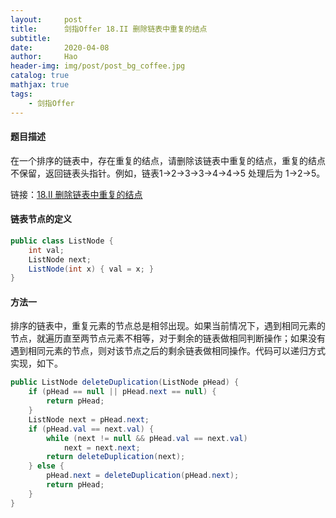 ```yaml
---
layout:     post
title:      剑指Offer 18.II 删除链表中重复的结点
subtitle:   
date:       2020-04-08
author:     Hao
header-img: img/post/post_bg_coffee.jpg
catalog: true
mathjax: true
tags:
    - 剑指Offer
---
```


#### 题目描述

在一个排序的链表中，存在重复的结点，请删除该链表中重复的结点，重复的结点不保留，返回链表头指针。例如，链表1->2->3->3->4->4->5 处理后为 1->2->5。

链接：[18.II 删除链表中重复的结点](https://www.nowcoder.com/practice/fc533c45b73a41b0b44ccba763f866ef?tpId=13&tqId=11209&tPage=1&rp=1&ru=/ta/coding-interviews&qru=/ta/coding-interviews/question-ranking)

#### 链表节点的定义

```java
public class ListNode {
    int val;
    ListNode next;
    ListNode(int x) { val = x; }
}
```

#### 方法一

排序的链表中，重复元素的节点总是相邻出现。如果当前情况下，遇到相同元素的节点，就遍历直至两节点元素不相等，对于剩余的链表做相同判断操作；如果没有遇到相同元素的节点，则对该节点之后的剩余链表做相同操作。代码可以递归方式实现，如下。

```java
public ListNode deleteDuplication(ListNode pHead) { 
    if (pHead == null || pHead.next == null) {
        return pHead;
    }
    ListNode next = pHead.next; 
    if (pHead.val == next.val) {
        while (next != null && pHead.val == next.val) 
            next = next.next;
        return deleteDuplication(next);
    } else {
        pHead.next = deleteDuplication(pHead.next);
        return pHead;
    }
}
```